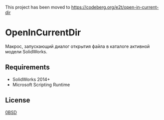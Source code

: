 This project has been moved to https://codeberg.org/e2t/open-in-current-dir

# OpenInCurrentDir

Макрос, запускающий диалог открытия файла в каталоге активной модели SolidWorks.

## Requirements

- SolidWorks 2014+
- Microsoft Scripting Runtime

## License

[0BSD](https://opensource.org/licenses/0BSD)
